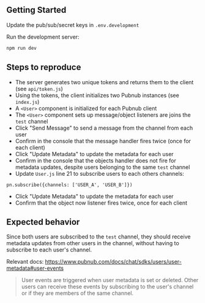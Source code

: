 ## Getting Started

Update the pub/sub/secret keys in `.env.development`

Run the development server:

```bash
npm run dev
```

## Steps to reproduce 

* The server generates two unique tokens and returns them to the client (see `api/token.js`)
* Using the tokens, the client initializes two Pubnub instances (see `index.js`)
* A `<User>` component is initialized for each Pubnub client
* The `<User>` component sets up message/object listeners are joins the `test` channel
* Click "Send Message" to send a message from the channel from each user
* Confirm in the console that the message handler fires twice (once for each client)
* Click "Update Metadata" to update the metadata for each user
* Confirm in the console that the objects handler does not fire for metadata updates, despite users belonging to the same `test` channel
* Update `User.js` line 21 to subscribe users to each others channels:

`pn.subscribe({channels: ['USER_A', 'USER_B']})`

* Click "Update Metadata" to update the metadata for each user
* Confirm that the object now listener fires twice, once for each client

## Expected behavior

Since both users are subscribed to the `test` channel, they should receive metadata updates from other users in the channel, without having to subscribe to each user's channel.

Relevant docs: https://www.pubnub.com/docs/chat/sdks/users/user-metadata#user-events

> User events are triggered when user metadata is set or deleted. Other users can receive these events by subscribing to the user's channel or if they are members of the same channel.
